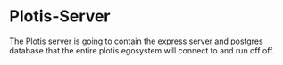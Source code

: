 # Plotis-Server
The Plotis server is going to contain the express server and postgres database that the entire plotis egosystem will connect to and run off off.
